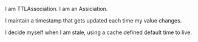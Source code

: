 I am TTLAssociation. 
I am an Assiciation.

I maintain a timestamp that gets updated each time my value changes.

I decide myself when I am stale, using a cache defined default time to live.